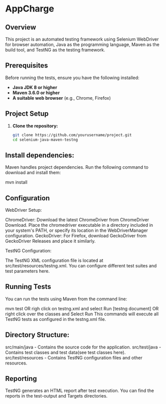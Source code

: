 # AppCharge


## Overview

This project is an automated testing framework using Selenium WebDriver for browser automation, Java as the programming language, Maven as the build tool, and TestNG as the testing framework.

## Prerequisites

Before running the tests, ensure you have the following installed:

- **Java JDK 8 or higher**
- **Maven 3.6.0 or higher**
- **A suitable web browser** (e.g., Chrome, Firefox)

## Project Setup

1. **Clone the repository:**

   ```bash
   git clone https://github.com/yourusername/project.git
   cd selenium-java-maven-testng
   

## Install dependencies:

Maven handles project dependencies. Run the following command to download and install them:


mvn install


## Configuration

WebDriver Setup:

ChromeDriver: Download the latest ChromeDriver from ChromeDriver Download. Place the chromedriver executable in a directory included in your system's PATH, or specify its location in the WebDriverManager configuration.
GeckoDriver: For Firefox, download GeckoDriver from GeckoDriver Releases and place it similarly.

TestNG Configuration:

The TestNG XML configuration file is located at src/test/resources/testng.xml. You can configure different test suites and test parameters here.

## Running Tests
You can run the tests using Maven from the command line:


mvn test OR righ click on testng.xml and select Run [testng document] OR right click over the classes and Select Run
This commands will execute all TestNG tests as configured in the testng.xml file.

## Directory Structure:

src/main/java - Contains the source code for the application.
src/test/java - Contains test classes and test data(see test classes here).
src/test/resources - Contains TestNG configuration files and other resources.

## Reporting
TestNG generates an HTML report after test execution. You can find the reports in the test-output and Targets directories. 
